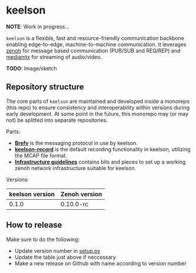 # keelson

**NOTE**: Work in progress...

`keelson` is a flexible, fast and resource-friendly communication backbone enabling edge-to-edge, machine-to-machine communication. It leverages [zenoh](https://github.com/eclipse-zenoh/zenoh) for message based communication (PUB/SUB and REQ/REP) and [mediamtx](https://github.com/bluenviron/mediamtx) for streaming of audio/video.

**TODO**: Image/sketch

## Repository structure
The core parts of `keelson` are maintained and developed inside a monorepo (this repo) to ensure consistency and interoperability within versions during early development. At some point in the future, this monorepo may (or may not) be splitted into separate repositories.

Parts:

* [**Brefv**](./brefv/README.md) is the messaging protocol in use by keelson.
* [**keelson-record**](./keelson-record/README.md)  is the default recording functionality in keelson, utilizing the MCAP file format.
* [**Infrastructure guidelines**](./infrastructure/README.md) contains bits and pieces to set up a working zenoh network infrastructure suitable for keelson.

Versions:

| keelson version | Zenoh version |
|-----------------|---------------|
| 0.1.0           | 0.10.0-rc     |


## How to release
Make sure to do the following:
* Update version number in [setup.py](./brefv/python/setup.py)
* Update the table just above if neccessary
* Make a new release on Github with name according to version number

